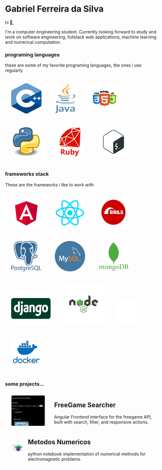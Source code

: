 # Gabriel Ferreira da Silva

hi 👋,

I'm a computer engineering student. Currently looking forward to study and work on software engineering, fullstack web applications, machine learning and numerical computation.



### programing languages

these are some of my favorite programing languages, the ones i use regularly



<div style="display:inline-block;">
    <img src="c_logo.svg" alt="Description" style="margin: 20px; width:100px; height: 100px; box-shadow: 5px 5px 10px \#888;">
    <img src="java.png" alt="Description" style="width:70px; margin: 20px; height: 100px; box-shadow: 5px 5px 10px \#888;">
    <img src="htmlcss.png" alt="Description" style="width:100px; height: 100px;margin: 20px;  box-shadow: 5px 5px 10px \#888;">
    <img src="python.png" alt="Description" style="width:100px; height: 100px;margin: 20px;  box-shadow: 5px 5px 10px \#888;">
    <img src="ruby.png" alt="Description" style="width:100px; height: 100px;margin: 20px;  box-shadow: 5px 5px 10px \#888;">
        <img src="bash.png" alt="Description" style="width:100px; height: 100px;margin: 20px;  box-shadow: 5px 5px 10px \#888;">

</div>



### frameworks stack 



These are the frameworks i like to work with



<div style="display:inline-block;">
    <img src="angular.png" alt="Description" style="margin: 20px; width:100px; height: 100px; box-shadow: 5px 5px 10px \#888;">
    <img src="react.png" alt="Description" style="width:100px; margin: 20px; height: 100px; box-shadow: 5px 5px 10px \#888;">
    <img src="rails.png" alt="Description" style="width:100px; height: 100px;margin: 20px;  box-shadow: 5px 5px 10px \#888;">
    <img src="postgresql.png" alt="Description" style="width:100px; height: 100px;margin: 20px;  box-shadow: 5px 5px 10px \#888;">
    <img src="mysql.png" alt="Description" style="width:100px; height: 100px;margin: 20px;  box-shadow: 5px 5px 10px \#888;">
        <img src="mongo.png" alt="Description" style="width:100px; height: 100px;margin: 20px;  box-shadow: 5px 5px 10px \#888;">
        <img src="django.png" alt="Description" style="width:130px; height: 100px;margin: 20px;  box-shadow: 5px 5px 10px \#888;">
        <img src="node-js.svg" alt="Description" style="width:130px; height: 130px;margin: 20px;  box-shadow: 5px 5px 10px \#888;">
        <img src="flask.png" alt="Description" style="width:70px; height: 80px;margin: 20px;  box-shadow: 5px 5px 10px \#888;">
     <img src="docker.png" alt="Description" style="width:100px; height: 100px;margin: 20px;  box-shadow: 5px 5px 10px \#888;">


### some projects...

<div style="display: flex; flex-direction: row; align-items: center;">
    <a href="https://github.com/gabriel-ferreira-da-silva/Nilo" style="text-decoration: none; color: inherit; display: flex; flex-direction:row; align-items: center;">
            <img src="freegame.gif" alt="Description" style="height: 100px; width: 110px; margin: 10px; margin-left: 20px; border: 1px solid white; border-radius: 5px;">
        <div style="margin-left: 20px;">
            <h2>FreeGame Searcher</h2>
            <p>
                Angular Frontend interface for the freegame API, built with search, filter, and responsive actions.
            </p>
        </div>
    </a>
</div>





<div style="display: flex; flex-direction: row; align-items: center; border: 1px solid white; border-radius: 5px;">
    <a href="https://github.com/gabriel-ferreira-da-silva/metodo-dos-momentos" style="text-decoration: none; color: inherit; display: flex; align-items: center;">
        <div>
            <img src="met.gif" alt="Description" style="height: 40px; width: 40px; margin: 10px; margin-left: 20px; border: 1px solid white; border-radius: 5px;">
        </div>
        <div style="margin-left: 20px;">
            <h2>Metodos Numericos</h2>
            <p>
                python notebook implementation of numerical methods for electromagnetic problems.
            </p>
        </div>
    </a>
</div>







​	











